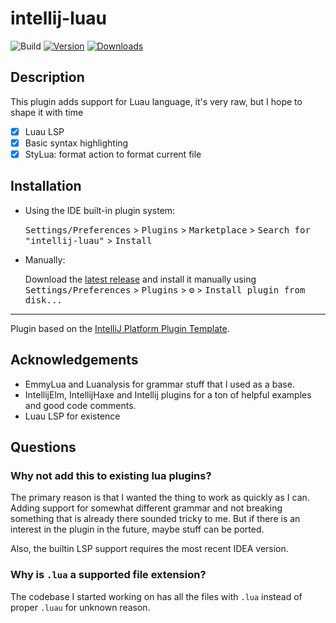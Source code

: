 # intellij-luau

![Build](https://github.com/AleksandrSl/intellij-luau/workflows/Build/badge.svg)
[![Version](https://img.shields.io/jetbrains/plugin/v/24957-luau.svg)](https://plugins.jetbrains.com/plugin/24957-luau)
[![Downloads](https://img.shields.io/jetbrains/plugin/d/24957-luau.svg)](https://plugins.jetbrains.com/plugin/24957-luau)

## Description
<!-- Plugin description -->
This plugin adds support for Luau language, it's very raw, but I hope to shape it with time

- [x] Luau LSP
- [x] Basic syntax highlighting
- [x] StyLua: format action to format current file

<!-- Plugin description end -->

## Installation

- Using the IDE built-in plugin system:
  
  <kbd>Settings/Preferences</kbd> > <kbd>Plugins</kbd> > <kbd>Marketplace</kbd> > <kbd>Search for "intellij-luau"</kbd> >
  <kbd>Install</kbd>
  
- Manually:

  Download the [latest release](https://github.com/AleksandrSl/intellij-luau/releases/latest) and install it manually using
  <kbd>Settings/Preferences</kbd> > <kbd>Plugins</kbd> > <kbd>⚙️</kbd> > <kbd>Install plugin from disk...</kbd>


---
Plugin based on the [IntelliJ Platform Plugin Template][template].

[template]: https://github.com/JetBrains/intellij-platform-plugin-template
[docs:plugin-description]: https://plugins.jetbrains.com/docs/intellij/plugin-user-experience.html#plugin-description-and-presentation

## Acknowledgements

- EmmyLua and Luanalysis for grammar stuff that I used as a base. 
- IntellijElm, IntellijHaxe and Intellij plugins for a ton of helpful examples and good code comments.
- Luau LSP for existence 

## Questions

### Why not add this to existing lua plugins? 
The primary reason is that I wanted the thing to work as quickly as I can. 
Adding support for somewhat different grammar and not breaking something that is already there sounded tricky to me.
But if there is an interest in the plugin in the future, maybe stuff can be ported.

Also, the builtin LSP support requires the most recent IDEA version. 

### Why is `.lua` a supported file extension? 
The codebase I started working on has all the files with `.lua` instead of proper `.luau` for unknown reason.

